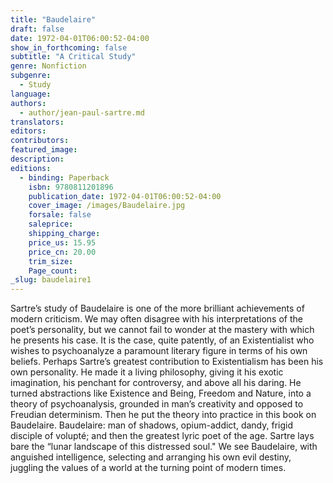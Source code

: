 ```yaml
---
title: "Baudelaire"
draft: false
date: 1972-04-01T06:00:52-04:00
show_in_forthcoming: false
subtitle: "A Critical Study"
genre: Nonfiction
subgenre:
  - Study
language:
authors:
  - author/jean-paul-sartre.md
translators:
editors:
contributors:
featured_image:
description:
editions:
  - binding: Paperback
    isbn: 9780811201896
    publication_date: 1972-04-01T06:00:52-04:00
    cover_image: /images/Baudelaire.jpg
    forsale: false
    saleprice:
    shipping_charge:
    price_us: 15.95
    price_cn: 20.00
    trim_size:
    Page_count:
_slug: baudelaire1
---
```


Sartre’s study of Baudelaire is one of the more brilliant achievements of modern criticism. We may often disagree with his interpretations of the poet’s personality, but we cannot fail to wonder at the mastery with which he presents his case. It is the case, quite patently, of an Existentialist who wishes to psychoanalyze a paramount literary figure in terms of his own beliefs. Perhaps Sartre’s greatest contribution to Existentialism has been his own personality. He made it a living philosophy, giving it his exotic imagination, his penchant for controversy, and above all his daring. He turned abstractions like Existence and Being, Freedom and Nature, into a theory of psychoanalysis, grounded in man’s creativity and opposed to Freudian determinism. Then he put the theory into practice in this book on Baudelaire. Baudelaire: man of shadows, opium-addict, dandy, frigid disciple of volupté; and then the greatest lyric poet of the age. Sartre lays bare the “lunar landscape of this distressed soul." We see Baudelaire, with anguished intelligence, selecting and arranging his own evil destiny, juggling the values of a world at the turning point of modern times.

